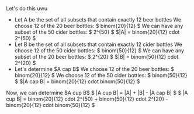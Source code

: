 Let's do this uwu

<ul>
<li> Let A be the set of all subsets that contain exactly 12 beer bottles 
We choose 12 of the 20 beer bottles: $ binom{20}{12} $ 
We can have any subset of the 50 cider bottles: $ 2^{50} $ 
$|A| = binom{20}{12} cdot 2^{50} $
	<li> Let B be the set of all subsets that contain exactly 12 cider bottles 
	      We choose 12 of the 50 cider bottles: $ binom{50}{12} $ 
	      We can have any subset of the 20 beer bottles: $ 2^{20} $ 
	      $|B| = binom{50}{12} cdot 2^{20} $
	<li> Let's determine $A cap B$ 
We choose 12 of the 20 beer bottles: $ binom{20}{12} $ 
We choose 12 of the 50 cider bottles: $ binom{50}{12} $ 
$|A cap B| = binom{20}{12} cdot binom{50}{12} $
</ul>
Now, we can determine $A cup B$ 
$ |A cup B| = |A| + |B| - |A cap B| $ 
$ |A cup B| = binom{20}{12} cdot 2^{50} + binom{50}{12} cdot 2^{20} - binom{20}{12} cdot binom{50}{12} $
